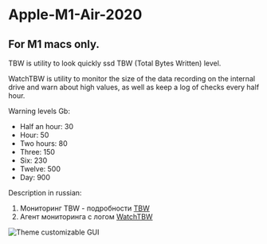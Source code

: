 # Apple-M1-Air-2020

## For M1 macs only.

TBW is utility to look quickly ssd TBW (Total Bytes Written) level.

WatchTBW is utility to monitor the size of the data recording on the internal drive and warn about high values, as well as keep a log of checks every half hour.

Warning levels Gb:

- Half an hour: 30
- Hour: 50
- Two hours: 80
- Three: 150
- Six: 230
- Twelve: 500
- Day: 900

Description in russian:
1. Мониторинг TBW  - подробности [TBW](https://www.applelife.ru/threads/macbook-air-m1-2020-macbookair10-1.2945564/page-9#post-931268)
2. Агент мониторинга с логом [WatchTBW](https://www.applelife.ru/threads/macbook-air-m1-2020-macbookair10-1.2945564/page-10#post-931456)

![Theme customizable GUI](https://github.com/Andrej-Antipov/MountEFI/blob/master/screenshots/100.png)
